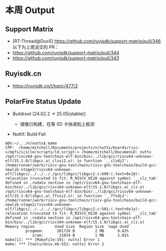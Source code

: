 # 本周 Output

## Support Matrix
- [RT-Thread@DuoS]
  https://github.com/ruyisdk/support-matrix/pull/346
以下为上周没交的 PR：
- https://github.com/ruyisdk/support-matrix/pull/344
- https://github.com/ruyisdk/support-matrix/pull/343

## Ruyisdk.cn
- https://ruyisdk.cn/t/topic/477/2

## PolarFire Status Update
- Buildroot [24.02.2 -> 25.05(stable)]
  - 镜像已构建，在等 SD 卡快递到上板测

- NuttX: Build Fail
```
m@n:~/.../n/nuttx$ make
CPP:  /home/mitchell/Documents/projects/n/nuttx/boards/risc-v/mpfs/icicle/scripts/ld.script-> /home/mitchell/DocumenLD: nuttx
/opt/riscv64-gnu-toolchain-elf-bin/bin/../lib/gcc/riscv64-unknown-elf/15.1.0/libgcc.a(_clzsi2.o): in function `__clzdi2':
/home/runner/work/riscv-gnu-toolchain/riscv-gnu-toolchain/build-gcc-newlib-stage2/riscv64-unknown-elf/libgcc/../../.././gcc/libgcc/libgcc2.c:690:(.text+0x18): relocation truncated to fit: R_RISCV_HI20 against symbol `__clz_tab' defined in .rodata section in /opt/riscv64-gnu-toolchain-elf-bin/bin/../lib/gcc/riscv64-unknown-elf/15.1.0/libgcc.a(_clz.o)
/opt/riscv64-gnu-toolchain-elf-bin/bin/../lib/gcc/riscv64-unknown-elf/15.1.0/libgcc.a(_ffssi2.o): in function `__ffsdi2':
/home/runner/work/riscv-gnu-toolchain/riscv-gnu-toolchain/build-gcc-newlib-stage2/riscv64-unknown-elf/libgcc/../../.././gcc/libgcc/libgcc2.c:501:(.text+0x1a): relocation truncated to fit: R_RISCV_HI20 against symbol `__clz_tab' defined in .rodata section in /opt/riscv64-gnu-toolchain-elf-bin/bin/../lib/gcc/riscv64-unknown-elf/15.1.0/libgcc.a(_clz.o)
Memory region         Used Size  Region Size  %age Used
         progmem:      201720 B         2 MB      9.62%
            sram:       21024 B         1 MB      2.01%
make[1]: *** [Makefile:191: nuttx] Error 1
make: *** [tools/Unix.mk:552: nuttx] Error 2
```
